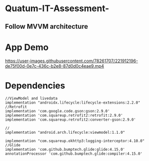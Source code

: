 # Quatum-IT-Assessment-

## Follow MVVM architecture

# App Demo


https://user-images.githubusercontent.com/78261707/221912196-de75f00d-0e7c-436c-b2e8-87d0d0c4eae9.mp4



# Dependencies

    //ViewModel and livedata
    implementation "androidx.lifecycle:lifecycle-extensions:2.2.0"
    //Retrofit
    implementation 'com.google.code.gson:gson:2.9.0'
    implementation 'com.squareup.retrofit2:retrofit:2.9.0'
    implementation 'com.squareup.retrofit2:converter-gson:2.9.0'

    //
    implementation "android.arch.lifecycle:viewmodel:1.1.0"

    implementation "com.squareup.okhttp3:logging-interceptor:4.10.0"
    //Glide
    implementation 'com.github.bumptech.glide:glide:4.15.0'
    annotationProcessor 'com.github.bumptech.glide:compiler:4.15.0'

